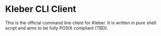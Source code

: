 # Kleber CLI Client
This is the official command line client for Kleber. It is written in pure shell script and aims to be fully POSIX compliant (TBD).
